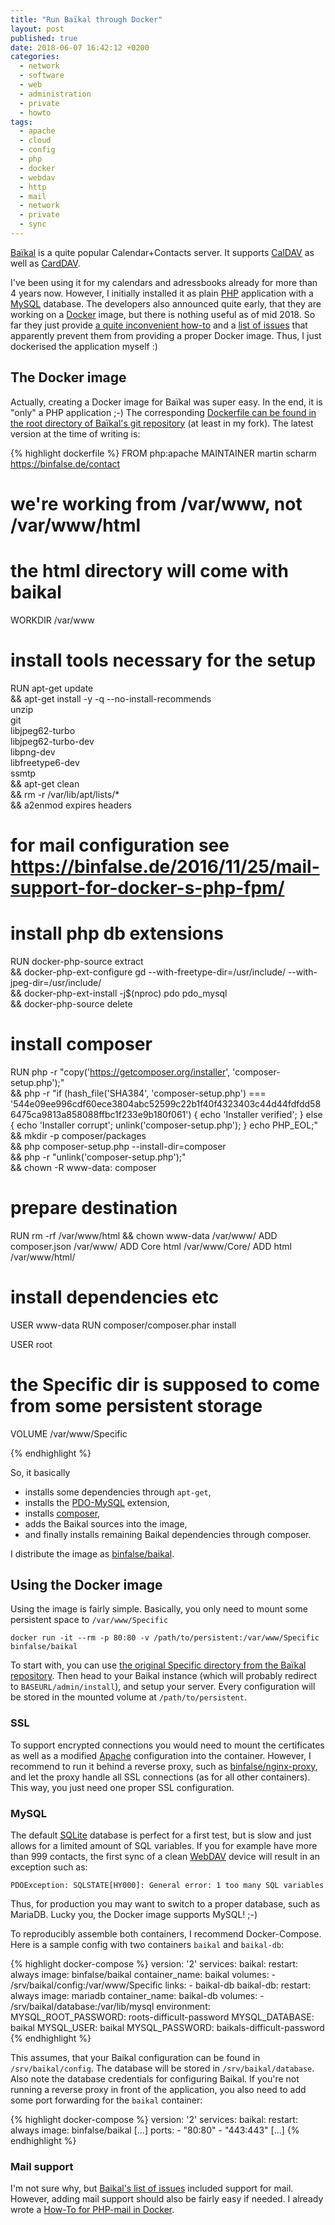 ```yaml
---
title: "Run Baïkal through Docker"
layout: post
published: true
date: 2018-06-07 16:42:12 +0200
categories:
  - network
  - software
  - web
  - administration
  - private
  - howto
tags:
  - apache
  - cloud
  - config
  - php
  - docker
  - webdav
  - http
  - mail
  - network
  - private
  - sync
---
```


[Baïkal](http://sabre.io/baikal/) is a quite popular Calendar+Contacts server.
It supports [CalDAV](https://en.wikipedia.org/wiki/CalDAV) as well as [CardDAV](https://en.wikipedia.org/wiki/CardDAV).

I've been using it for my calendars and adressbooks already for more than 4 years now.
However, I initially installed it as plain [PHP](https://secure.php.net/) application with a [MySQL](https://www.mysql.com/) database.
The developers also announced quite early, that they are working on a [Docker](https://www.docker.com/) image, but there is nothing useful as of mid 2018.
So far they just provide [a quite inconvenient how-to](http://sabre.io/baikal/docker-install/) and a [list of issues](http://sabre.io/baikal/docker-ready/) that apparently prevent them from providing a proper Docker image.
Thus, I just dockerised the application myself :)

## The Docker image

Actually, creating a Docker image for Baïkal was super easy.
In the end, it is "only" a PHP application ;-)
The corresponding [Dockerfile can be found in the root directory of Baïkal's git repository](https://github.com/binfalse/Baikal/blob/master/Dockerfile) (at least in my fork).
The latest version at the time of writing is:

{% highlight dockerfile %}
FROM php:apache
MAINTAINER martin scharm <https://binfalse.de/contact>

# we're working from /var/www, not /var/www/html
# the html directory will come with baikal
WORKDIR /var/www

# install tools necessary for the setup
RUN apt-get update \
 && apt-get install -y -q --no-install-recommends \
    unzip \
    git \
    libjpeg62-turbo \
    libjpeg62-turbo-dev \
    libpng-dev \
    libfreetype6-dev \
    ssmtp \
 && apt-get clean \
 && rm -r /var/lib/apt/lists/* \
 && a2enmod expires headers

# for mail configuration see https://binfalse.de/2016/11/25/mail-support-for-docker-s-php-fpm/


# install php db extensions
RUN docker-php-source extract \
 && docker-php-ext-configure gd --with-freetype-dir=/usr/include/ --with-jpeg-dir=/usr/include/ \
 && docker-php-ext-install -j$(nproc) pdo pdo_mysql \
 && docker-php-source delete

# install composer
RUN php -r "copy('https://getcomposer.org/installer', 'composer-setup.php');" \
 && php -r "if (hash_file('SHA384', 'composer-setup.php') === '544e09ee996cdf60ece3804abc52599c22b1f40f4323403c44d44fdfdd586475ca9813a858088ffbc1f233e9b180f061') { echo 'Installer verified'; } else { echo 'Installer corrupt'; unlink('composer-setup.php'); } echo PHP_EOL;" \
 && mkdir -p composer/packages \
 && php composer-setup.php --install-dir=composer \
 && php -r "unlink('composer-setup.php');" \
 && chown -R www-data: composer


# prepare destination
RUN rm -rf /var/www/html && chown www-data /var/www/
ADD composer.json /var/www/
ADD Core html /var/www/Core/
ADD html /var/www/html/

# install dependencies etc
USER www-data
RUN composer/composer.phar install


USER root

# the Specific dir is supposed to come from some persistent storage
VOLUME /var/www/Specific

{% endhighlight %}

So, it basically

* installs some dependencies through `apt-get`,
* installs the [PDO-MySQL](https://secure.php.net/manual/en/ref.pdo-mysql.php) extension,
* installs [composer](https://getcomposer.org/),
* adds the Baikal sources into the image,
* and finally installs remaining Baikal dependencies through composer.

I distribute the image as [binfalse/baikal](https://hub.docker.com/r/binfalse/baikal/).



## Using the Docker image

Using the image is fairly simple.
Basically, you only need to mount some persistent space to `/var/www/Specific`

    docker run -it --rm -p 80:80 -v /path/to/persistent:/var/www/Specific binfalse/baikal

To start with, you can use [the original Specific directory from the Baïkal repository](https://github.com/sabre-io/Baikal/tree/master/Specific).
Then head to your Baikal instance (which will probably redirect to `BASEURL/admin/install`), and setup your server.
Every configuration will be stored in the mounted volume at `/path/to/persistent`.



### SSL

To support encrypted connections you would need to mount the certificates as well as a modified [Apache](https://httpd.apache.org/) configuration into the container.
However, I recommend to run it behind a reverse proxy, such as [binfalse/nginx-proxy](https://hub.docker.com/r/binfalse/nginx-proxy/), and let the proxy handle all SSL connections (as for all other containers).
This way, you just need one proper SSL configuration.

### MySQL

The default [SQLite](https://sqlite.org/index.html) database is perfect for a first test, but is slow and just allows for a limited amount of SQL variables.
If you for example have more than 999 contacts, the first sync of a clean [WebDAV](https://en.wikipedia.org/wiki/WebDAV) device will result in an exception such as:

    PDOException: SQLSTATE[HY000]: General error: 1 too many SQL variables

Thus, for production you may want to switch to a proper database, such as MariaDB.
Lucky you, the Docker image supports MySQL! ;-)

To reproducibly assemble both containers, I recommend Docker-Compose.
Here is a sample config with two containers `baikal` and `baikal-db`:

{% highlight docker-compose %}
version: '2'
services:
    baikal:
        restart: always
        image: binfalse/baikal
        container_name: baikal
        volumes:
            - /srv/baikal/config:/var/www/Specific
        links:
            - baikal-db
    baikal-db:
        restart: always
        image: mariadb
        container_name: baikal-db
        volumes:
            - /srv/baikal/database:/var/lib/mysql
        environment:
            MYSQL_ROOT_PASSWORD: roots-difficult-password
            MYSQL_DATABASE: baikal
            MYSQL_USER: baikal
            MYSQL_PASSWORD: baikals-difficult-password
{% endhighlight %}

This assumes, that your Baikal configuration can be found in `/srv/baikal/config`.
The database will be stored in `/srv/baikal/database`.
Also note the database credentials for configuring Baikal.
If you're not running a reverse proxy in front of the application, you also need to add some port forwarding for the `baikal` container:

{% highlight docker-compose %}
version: '2'
services:
    baikal:
        restart: always
        image: binfalse/baikal
        [...]
        ports:
            - "80:80"
            - "443:443"
        [...]
{% endhighlight %}



### Mail support

I'm not sure why, but [Baikal's list of issues](http://sabre.io/baikal/docker-ready/) included support for mail.
However, adding mail support should also be fairly easy if needed.
I already wrote a [How-To for PHP-mail in Docker](/2016/11/25/mail-support-for-docker-s-php-fpm/).





